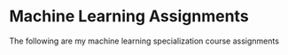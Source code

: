 # Machine Learning Assignments
The following are my machine learning specialization course assignments
